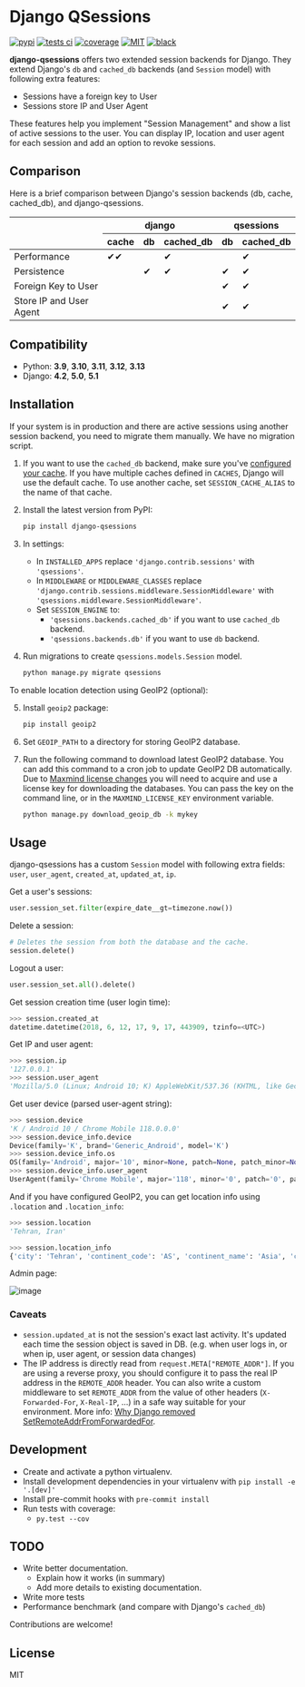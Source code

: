 # Django QSessions

[![pypi](https://img.shields.io/pypi/v/django-qsessions.svg)](https://pypi.python.org/pypi/django-qsessions/)
[![tests ci](https://github.com/QueraTeam/django-qsessions/workflows/tests/badge.svg)](https://github.com/QueraTeam/django-qsessions/actions)
[![coverage](https://img.shields.io/endpoint?url=https://gist.githubusercontent.com/quera-org/24a6d63ff9d29d9be5399169f8199ca0/raw/pytest-coverage__main.json)](https://github.com/QueraTeam/django-qsessions/actions)
[![MIT](https://img.shields.io/github/license/QueraTeam/django-qsessions.svg)](https://github.com/QueraTeam/django-qsessions/blob/master/LICENSE.txt)
[![black](https://img.shields.io/badge/code%20style-black-000000.svg)](https://github.com/psf/black)

**django-qsessions** offers two extended session backends for Django.
They extend Django's `db` and `cached_db` backends (and `Session` model)
with following extra features:

- Sessions have a foreign key to User
- Sessions store IP and User Agent

These features help you implement "Session Management" and show a list
of active sessions to the user. You can display IP, location and user
agent for each session and add an option to revoke sessions.

## Comparison

Here is a brief comparison between Django's session backends (db, cache,
cached_db), and django-qsessions.

<table>
  <thead>
  <tr>
    <th rowspan="2"></th>
    <th colspan="3">django</th>
    <th colspan="2">qsessions</th>
  </tr>
  <tr>
    <th>cache</th>
    <th>db</th>
    <th>cached_db</th>
    <th>db</th>
    <th>cached_db</th>
  </tr>
  <tr>
  </thead>
  <tbody>
    <td>Performance</td>
    <td>✔✔</td>
    <td></td>
    <td>✔</td>
    <td></td>
    <td>✔</td>
  </tr>
  <tr>
    <td>Persistence</td>
    <td></td>
    <td>✔</td>
    <td>✔</td>
    <td>✔</td>
    <td>✔</td>
  </tr>
  <tr>
    <td>Foreign Key to User</td>
    <td></td>
    <td></td>
    <td></td>
    <td>✔</td>
    <td>✔</td>
  </tr>
  <tr>
    <td>Store IP and User Agent</td>
    <td></td>
    <td></td>
    <td></td>
    <td>✔</td>
    <td>✔</td>
  </tr>
</tbody>
</table>

## Compatibility

- Python: **3.9**, **3.10**, **3.11**, **3.12**, **3.13**
- Django: **4.2**, **5.0**, **5.1**

## Installation

If your system is in production and there are active sessions using
another session backend, you need to migrate them manually. We have no
migration script.

1.  If you want to use the `cached_db` backend, make sure you've
    [configured your
    cache](https://docs.djangoproject.com/en/dev/topics/cache/). If you
    have multiple caches defined in `CACHES`, Django will use the
    default cache. To use another cache, set `SESSION_CACHE_ALIAS` to
    the name of that cache.

2.  Install the latest version from PyPI:

    ```sh
    pip install django-qsessions
    ```

3.  In settings:

    - In `INSTALLED_APPS` replace `'django.contrib.sessions'` with
      `'qsessions'`.
    - In `MIDDLEWARE` or `MIDDLEWARE_CLASSES` replace
      `'django.contrib.sessions.middleware.SessionMiddleware'` with
      `'qsessions.middleware.SessionMiddleware'`.
    - Set `SESSION_ENGINE` to:
      - `'qsessions.backends.cached_db'` if you want to use
        `cached_db` backend.
      - `'qsessions.backends.db'` if you want to use `db` backend.

4.  Run migrations to create `qsessions.models.Session` model.

    ```sh
    python manage.py migrate qsessions
    ```

To enable location detection using GeoIP2 (optional):

5.  Install `geoip2` package:

    ```sh
    pip install geoip2
    ```

6.  Set `GEOIP_PATH` to a directory for storing GeoIP2 database.

7.  Run the following command to download latest GeoIP2 database. You
    can add this command to a cron job to update GeoIP2 DB
    automatically. Due to [Maxmind license
    changes](https://blog.maxmind.com/2019/12/18/significant-changes-to-accessing-and-using-geolite2-databases/)
    you will need to acquire and use a license key for downloading the
    databases. You can pass the key on the command line, or in the
    `MAXMIND_LICENSE_KEY` environment variable.

    ```sh
    python manage.py download_geoip_db -k mykey
    ```

## Usage

django-qsessions has a custom `Session` model with following extra
fields: `user`, `user_agent`, `created_at`, `updated_at`, `ip`.

Get a user's sessions:

```python
user.session_set.filter(expire_date__gt=timezone.now())
```

Delete a session:

```python
# Deletes the session from both the database and the cache.
session.delete()
```

Logout a user:

```python
user.session_set.all().delete()
```

Get session creation time (user login time):

```python
>>> session.created_at
datetime.datetime(2018, 6, 12, 17, 9, 17, 443909, tzinfo=<UTC>)
```

Get IP and user agent:

```python
>>> session.ip
'127.0.0.1'
>>> session.user_agent
'Mozilla/5.0 (Linux; Android 10; K) AppleWebKit/537.36 (KHTML, like Gecko) Chrome/118.0.0.0 Mobile Safari/537.36'
```

Get user device (parsed user-agent string):

```python
>>> session.device
'K / Android 10 / Chrome Mobile 118.0.0.0'
>>> session.device_info.device
Device(family='K', brand='Generic_Android', model='K')
>>> session.device_info.os
OS(family='Android', major='10', minor=None, patch=None, patch_minor=None)
>>> session.device_info.user_agent
UserAgent(family='Chrome Mobile', major='118', minor='0', patch='0', patch_minor='0')
```


And if you have configured GeoIP2,
you can get location info using `.location` and `.location_info`:

```python
>>> session.location
'Tehran, Iran'

>>> session.location_info
{'city': 'Tehran', 'continent_code': 'AS', 'continent_name': 'Asia', 'country_code': 'IR', 'country_name': 'Iran', 'time_zone': 'Asia/Tehran', ...}
```

Admin page:

![image](https://user-images.githubusercontent.com/2115303/41525284-b0b258b0-72f5-11e8-87f1-8770e0094f4c.png)

### Caveats

- `session.updated_at` is not the session's exact last activity. It's
  updated each time the session object is saved in DB. (e.g. when user
  logs in, or when ip, user agent, or session data changes)
- The IP address is directly read from `request.META["REMOTE_ADDR"]`.
  If you are using a reverse proxy,
  you should configure it
  to pass the real IP address in the `REMOTE_ADDR` header.
  You can also write a custom middleware
  to set `REMOTE_ADDR` from the value of other headers
  (`X-Forwarded-For`, `X-Real-IP`, ...)
  in a safe way suitable for your environment.
  More info: [Why Django removed SetRemoteAddrFromForwardedFor](https://docs.djangoproject.com/en/5.2/releases/1.1/#removed-setremoteaddrfromforwardedfor-middleware).

## Development

- Create and activate a python virtualenv.
- Install development dependencies in your virtualenv with `pip install -e '.[dev]'`
- Install pre-commit hooks with `pre-commit install`
- Run tests with coverage:
  - `py.test --cov`

## TODO

- Write better documentation.
  - Explain how it works (in summary)
  - Add more details to existing documentation.
- Write more tests
- Performance benchmark (and compare with Django's `cached_db`)

Contributions are welcome!

## License

MIT
